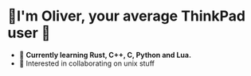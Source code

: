 # 🌟**I'm Oliver, your average ThinkPad user** 🌟
- 🌱 **Currently learning Rust, C++, C, Python and Lua.**
- 💞 Interested in collaborating on unix stuff


<!---
druz3/druz3 is a ✨ special ✨ repository because its `README.md` (this file) appears on your GitHub profile.
You can click the Preview link to take a look at your changes.
--->
